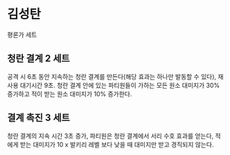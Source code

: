 # 김성탄

평론가 세트

## 청란 결계 2 세트

공격 시 6초 동안 지속하는 청란 결계를 만든다(해당 효과는 하나만 발동할 수 있다), 재사용 대기시간 9초. 청란 결계 안에 있는 파티원들이 가하는 모든 원소 대미지가 30% 증가하고 적이 받는 원소 대미지가 10% 증가한다.

## 결계 촉진 3 세트

청란 결계의 지속 시간 3초 증가, 파티원은 청란 결계에서 서리 수호 효과를 얻는다, 적에게 받는 대미지가 10 x 발키리 레벨 보다 낮을 때 대미지만 받고 경직되지 않는다.
